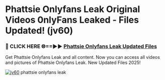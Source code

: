 # Phattsie Onlyfans Leak Original Videos 0nlyFans Leaked - Files Updated! (jv60)

<h3>🔴 CLICK HERE 🌐==►► <a href="https://tinyurl.com/x26r9saj" rel="nofollow">Phattsie Onlyfans Leak Updated Files</a></h3>

Get Phattsie Onlyfans Leak and all content. Now you can access all videos and pictures of Phattsie Onlyfans Leak. New Updated Files 2025!

[![jv60](https://i.imgur.com/LkgZPqh.gif)](https://tinyurl.com/x26r9saj)
phattsie onlyfans leak